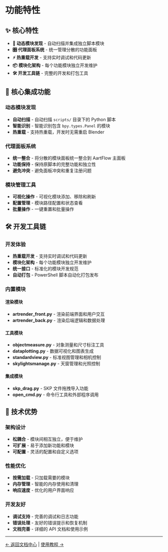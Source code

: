 # 功能特性

## ✨ 核心特性

- **🔧 动态模块发现** - 自动扫描并集成独立脚本模块
- **🎛️ 代理面板系统** - 统一管理分散的功能面板
- **⚡ 热重载开发** - 支持实时调试和代码更新
- **📦 模块化架构** - 每个功能模块独立开发维护
- **🛠️ 开发工具链** - 完整的开发和打包工具

## 🔧 核心集成功能

### 动态模块发现
- **自动扫描** - 自动扫描 `scripts/` 目录下的 Python 脚本
- **智能识别** - 智能识别包含 `bpy.types.Panel` 的模块
- **热重载** - 支持热重载，开发时无需重启 Blender

### 代理面板系统
- **统一整合** - 将分散的模块面板统一整合到 AartFlow 主面板
- **功能保持** - 保持原脚本的完整功能和独立性
- **避免冲突** - 避免面板冲突和重复注册问题

### 模块管理工具
- **可视化操作** - 可视化模块添加、移除和刷新
- **配置管理** - 模块路径配置和状态查看
- **批量操作** - 一键重置和批量操作

## 🛠️ 开发工具链

### 开发体验
- **热重载开发** - 支持实时调试和代码更新
- **模块化架构** - 每个功能模块独立开发维护
- **统一接口** - 标准化的模块开发规范
- **自动打包** - PowerShell 脚本自动化打包发布

### 内置模块

#### 渲染模块
- **artrender_front.py** - 渲染前端界面和用户交互
- **artrender_back.py** - 渲染后端逻辑和数据处理

#### 工具模块
- **objectmeasure.py** - 对象测量和尺寸标注工具
- **dataplotting.py** - 数据可视化和图表生成
- **standardview.py** - 标准视图管理和相机控制
- **skylightsmanage.py** - 天窗管理和光照控制

#### 集成模块
- **skp_drag.py** - SKP 文件拖拽导入功能
- **open_cmd.py** - 命令行工具和外部程序调用

## 🎯 技术优势

### 架构设计
- **松耦合** - 模块间相互独立，便于维护
- **可扩展** - 易于添加新功能和模块
- **可配置** - 灵活的配置和自定义选项

### 性能优化
- **按需加载** - 只加载需要的模块
- **内存管理** - 智能的内存使用和清理
- **响应速度** - 优化的用户界面响应

### 开发友好
- **调试支持** - 完善的调试和日志功能
- **错误处理** - 友好的错误提示和恢复机制
- **文档完善** - 详细的 API 文档和使用示例

---

[← 返回文档中心](README.md) | [使用教程 →](tutorials.md)
